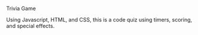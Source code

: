 Trivia Game

Using Javascript, HTML, and CSS, this is a code quiz using timers, scoring, and special effects.
